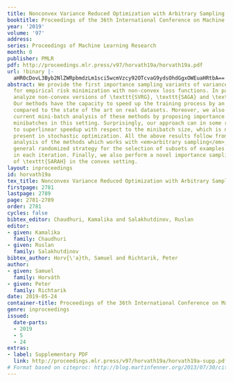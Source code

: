 ```yaml
---
title: Nonconvex Variance Reduced Optimization with Arbitrary Sampling
booktitle: Proceedings of the 36th International Conference on Machine Learning
year: '2019'
volume: '97'
address: 
series: Proceedings of Machine Learning Research
month: 0
publisher: PMLR
pdf: http://proceedings.mlr.press/v97/horvath19a/horvath19a.pdf
url: !binary |-
  aHR0cDovL3Byb2NlZWRpbmdzLm1sci5wcmVzcy92OTcvaG9ydsOhdGgxOWEuaHRtbA==
abstract: We provide the first importance sampling variants of variance reduced algorithms
  for empirical risk minimization with non-convex loss functions. In particular, we
  analyze non-convex versions of \texttt{SVRG}, \texttt{SAGA} and \texttt{SARAH}.
  Our methods have the capacity to speed up the training process by an order of magnitude
  compared to the state of the art on real datasets. Moreover, we also improve upon
  current mini-batch analysis of these methods by proposing importance sampling for
  minibatches in this setting. Surprisingly, our approach can in some regimes lead
  to superlinear speedup with respect to the minibatch size, which is not usually
  present in stochastic optimization. All the above results follow from a general
  analysis of the methods which works with <em>arbitrary sampling</em>, i.e., fully
  general randomized strategy for the selection of subsets of examples to be sampled
  in each iteration. Finally, we also perform a novel importance sampling analysis
  of \texttt{SARAH} in the convex setting.
layout: inproceedings
id: horvath19a
tex_title: Nonconvex Variance Reduced Optimization with Arbitrary Sampling
firstpage: 2781
lastpage: 2789
page: 2781-2789
order: 2781
cycles: false
bibtex_editor: Chaudhuri, Kamalika and Salakhutdinov, Ruslan
editor:
- given: Kamalika
  family: Chaudhuri
- given: Ruslan
  family: Salakhutdinov
bibtex_author: Horv{\'a}th, Samuel and Richtarik, Peter
author:
- given: Samuel
  family: Horváth
- given: Peter
  family: Richtarik
date: 2019-05-24
container-title: Proceedings of the 36th International Conference on Machine Learning
genre: inproceedings
issued:
  date-parts:
  - 2019
  - 5
  - 24
extras:
- label: Supplementary PDF
  link: http://proceedings.mlr.press/v97/horvath19a/horvath19a-supp.pdf
# Format based on citeproc: http://blog.martinfenner.org/2013/07/30/citeproc-yaml-for-bibliographies/
---
```

